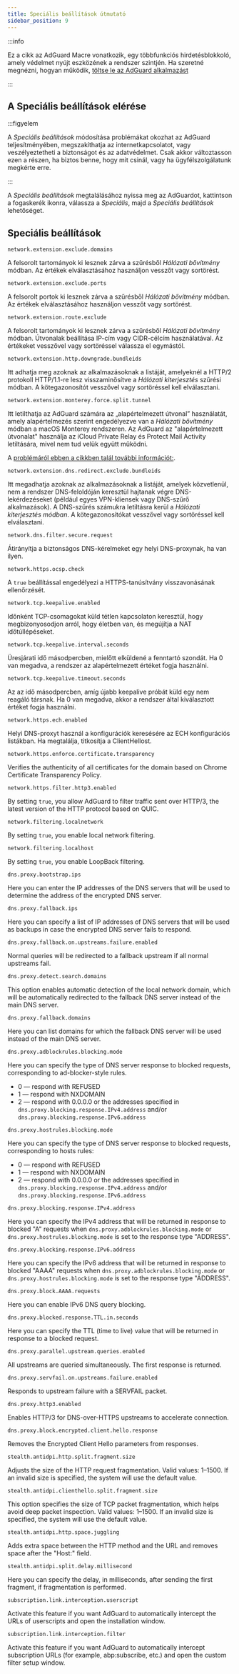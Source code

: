 ```yaml
---
title: Speciális beállítások útmutató
sidebar_position: 9
---
```


:::info

Ez a cikk az AdGuard Macre vonatkozik, egy többfunkciós hirdetésblokkoló, amely védelmet nyújt eszközének a rendszer szintjén. Ha szeretné megnézni, hogyan működik, [töltse le az AdGuard alkalmazást](https://agrd.io/download-kb-adblock)

:::

## A Speciális beállítások elérése

:::figyelem

A *Speciális beállítások* módosítása problémákat okozhat az AdGuard teljesítményében, megszakíthatja az internetkapcsolatot, vagy veszélyeztetheti a biztonságot és az adatvédelmet. Csak akkor változtasson ezen a részen, ha biztos benne, hogy mit csinál, vagy ha ügyfélszolgálatunk megkérte erre.

:::

A *Speciális beállítások* megtalálásához nyissa meg az AdGuardot, kattintson a fogaskerék ikonra, válassza a *Speciális*, majd a *Speciális beállítások* lehetőséget.

## Speciális beállítások

`network.extension.exclude.domains`

A felsorolt tartományok ki lesznek zárva a szűrésből *Hálózati bővítmény* módban. Az értékek elválasztásához használjon vesszőt vagy sortörést.

`network.extension.exclude.ports`

A felsorolt portok ki lesznek zárva a szűrésből *Hálózati bővítmény* módban. Az értékek elválasztásához használjon vesszőt vagy sortörést.

`network.extension.route.exclude`

A felsorolt tartományok ki lesznek zárva a szűrésből *Hálózati bővítmény* módban. Útvonalak beállítása IP-cím vagy CIDR-célcím használatával. Az értékeket vesszővel vagy sortöréssel válassza el egymástól.

`network.extension.http.downgrade.bundleids`

Itt adhatja meg azoknak az alkalmazásoknak a listáját, amelyeknél a HTTP/2 protokoll HTTP/1.1-re lesz visszaminősítve a *Hálózati kiterjesztés* szűrési módban. A kötegazonosítót vesszővel vagy sortöréssel kell elválasztani.

`network.extension.monterey.force.split.tunnel`

Itt letilthatja az AdGuard számára az „alapértelmezett útvonal” használatát, amely alapértelmezés szerint engedélyezve van a *Hálózati bővítmény* módban a macOS Monterey rendszeren. Az AdGuard az "alapértelmezett útvonalat" használja az iCloud Private Relay és Protect Mail Activity letiltására, mivel nem tud velük együtt működni.

A [problémáról ebben a cikkben talál további információt:](../icloud-private-relay).

`network.extension.dns.redirect.exclude.bundleids`

Itt megadhatja azoknak az alkalmazásoknak a listáját, amelyek közvetlenül, nem a rendszer DNS-feloldóján keresztül hajtanak végre DNS-lekérdezéseket (például egyes VPN-kliensek vagy DNS-szűrő alkalmazások). A DNS-szűrés számukra letiltásra kerül a *Hálózati kiterjesztés módban*. A kötegazonosítókat vesszővel vagy sortöréssel kell elválasztani.

`network.dns.filter.secure.request`

Átirányítja a biztonságos DNS-kérelmeket egy helyi DNS-proxynak, ha van ilyen.

`network.https.ocsp.check`

A `true` beállítással engedélyezi a HTTPS-tanúsítvány visszavonásának ellenőrzését.

`network.tcp.keepalive.enabled`

Időnként TCP-csomagokat küld tétlen kapcsolaton keresztül, hogy megbizonyosodjon arról, hogy életben van, és megújítja a NAT időtúllépéseket.

`network.tcp.keepalive.interval.seconds`

Üresjárati idő másodpercben, mielőtt elküldené a fenntartó szondát. Ha 0 van megadva, a rendszer az alapértelmezett értéket fogja használni.

`network.tcp.keepalive.timeout.seconds`

Az az idő másodpercben, amíg újabb keepalive próbát küld egy nem reagáló társnak. Ha 0 van megadva, akkor a rendszer által kiválasztott értéket fogja használni.

`network.https.ech.enabled`

Helyi DNS-proxyt használ a konfigurációk keresésére az ECH konfigurációs listákban. Ha megtalálja, titkosítja a ClientHellost.

`network.https.enforce.certificate.transparency`

Verifies the authenticity of all certificates for the domain based on Chrome Certificate Transparency Policy.

`network.https.filter.http3.enabled`

By setting `true`, you allow AdGuard to filter traffic sent over HTTP/3, the latest version of the HTTP protocol based on QUIC.

`network.filtering.localnetwork`

By setting `true`, you enable local network filtering.

`network.filtering.localhost`

By setting `true`, you enable LoopBack filtering.

`dns.proxy.bootstrap.ips`

Here you can enter the IP addresses of the DNS servers that will be used to determine the address of the encrypted DNS server.

`dns.proxy.fallback.ips`

Here you can specify a list of IP addresses of DNS servers that will be used as backups in case the encrypted DNS server fails to respond.

`dns.proxy.fallback.on.upstreams.failure.enabled`

Normal queries will be redirected to a fallback upstream if all normal upstreams fail.

`dns.proxy.detect.search.domains`

This option enables automatic detection of the local network domain, which will be automatically redirected to the fallback DNS server instead of the main DNS server.

`dns.proxy.fallback.domains`

Here you can list domains for which the fallback DNS server will be used instead of the main DNS server.

`dns.proxy.adblockrules.blocking.mode`

Here you can specify the type of DNS server response to blocked requests, corresponding to ad-blocker-style rules.

- 0 — respond with REFUSED
- 1 — respond with NXDOMAIN
- 2 — respond with 0.0.0.0 or the addresses specified in `dns.proxy.blocking.response.IPv4.address` and/or `dns.proxy.blocking.response.IPv6.address`

`dns.proxy.hostrules.blocking.mode`

Here you can specify the type of DNS server response to blocked requests, corresponding to hosts rules:

- 0 — respond with REFUSED
- 1 — respond with NXDOMAIN
- 2 — respond with 0.0.0.0 or the addresses specified in `dns.proxy.blocking.response.IPv4.address` and/or `dns.proxy.blocking.response.IPv6.address`

`dns.proxy.blocking.response.IPv4.address`

Here you can specify the IPv4 address that will be returned in response to blocked "A" requests when `dns.proxy.adblockrules.blocking.mode` or `dns.proxy.hostrules.blocking.mode` is set to the response type "ADDRESS".

`dns.proxy.blocking.response.IPv6.address`

Here you can specify the IPv6 address that will be returned in response to blocked "AAAA" requests when `dns.proxy.adblockrules.blocking.mode` or `dns.proxy.hostrules.blocking.mode` is set to the response type "ADDRESS".

`dns.proxy.block.AAAA.requests`

Here you can enable IPv6 DNS query blocking.

`dns.proxy.blocked.response.TTL.in.seconds`

Here you can specify the TTL (time to live) value that will be returned in response to a blocked request.

`dns.proxy.parallel.upstream.queries.enabled`

All upstreams are queried simultaneously. The first response is returned.

`dns.proxy.servfail.on.upstreams.failure.enabled`

Responds to upstream failure with a SERVFAIL packet.

`dns.proxy.http3.enabled`

Enables HTTP/3 for DNS-over-HTTPS upstreams to accelerate connection.

`dns.proxy.block.encrypted.client.hello.response`

Removes the Encrypted Client Hello parameters from responses.

`stealth.antidpi.http.split.fragment.size`

Adjusts the size of the HTTP request fragmentation. Valid values: 1–1500. If an invalid size is specified, the system will use the default value.

`stealth.antidpi.clienthello.split.fragment.size`

This option specifies the size of TCP packet fragmentation, which helps avoid deep packet inspection. Valid values: 1–1500. If an invalid size is specified, the system will use the default value.

`stealth.antidpi.http.space.juggling`

Adds extra space between the HTTP method and the URL and removes space after the "Host:" field.

`stealth.antidpi.split.delay.millisecond`

Here you can specify the delay, in milliseconds, after sending the first fragment, if fragmentation is performed.

`subscription.link.interception.userscript`

Activate this feature if you want AdGuard to automatically intercept the URLs of userscripts and open the installation window.

`subscription.link.interception.filter`

Activate this feature if you want AdGuard to automatically intercept subscription URLs (for example, abp:subscribe, etc.) and open the custom filter setup window.
